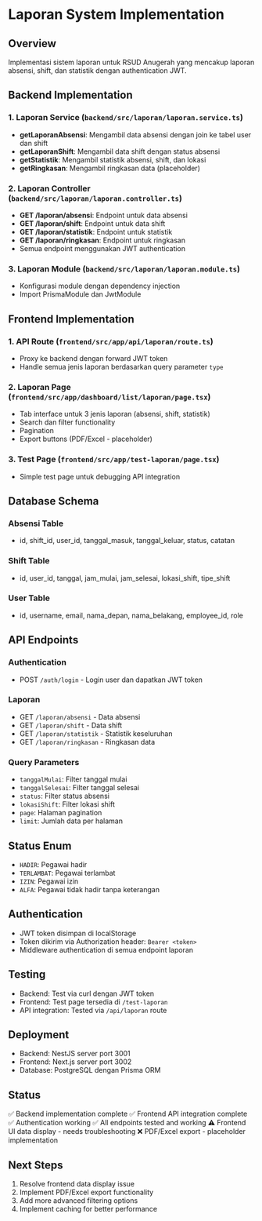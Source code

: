# Laporan System Implementation

## Overview

Implementasi sistem laporan untuk RSUD Anugerah yang mencakup laporan absensi, shift, dan statistik dengan authentication JWT.

## Backend Implementation

### 1. Laporan Service (`backend/src/laporan/laporan.service.ts`)

- **getLaporanAbsensi**: Mengambil data absensi dengan join ke tabel user dan shift
- **getLaporanShift**: Mengambil data shift dengan status absensi
- **getStatistik**: Mengambil statistik absensi, shift, dan lokasi
- **getRingkasan**: Mengambil ringkasan data (placeholder)

### 2. Laporan Controller (`backend/src/laporan/laporan.controller.ts`)

- **GET /laporan/absensi**: Endpoint untuk data absensi
- **GET /laporan/shift**: Endpoint untuk data shift
- **GET /laporan/statistik**: Endpoint untuk statistik
- **GET /laporan/ringkasan**: Endpoint untuk ringkasan
- Semua endpoint menggunakan JWT authentication

### 3. Laporan Module (`backend/src/laporan/laporan.module.ts`)

- Konfigurasi module dengan dependency injection
- Import PrismaModule dan JwtModule

## Frontend Implementation

### 1. API Route (`frontend/src/app/api/laporan/route.ts`)

- Proxy ke backend dengan forward JWT token
- Handle semua jenis laporan berdasarkan query parameter `type`

### 2. Laporan Page (`frontend/src/app/dashboard/list/laporan/page.tsx`)

- Tab interface untuk 3 jenis laporan (absensi, shift, statistik)
- Search dan filter functionality
- Pagination
- Export buttons (PDF/Excel - placeholder)

### 3. Test Page (`frontend/src/app/test-laporan/page.tsx`)

- Simple test page untuk debugging API integration

## Database Schema

### Absensi Table

- id, shift_id, user_id, tanggal_masuk, tanggal_keluar, status, catatan

### Shift Table

- id, user_id, tanggal, jam_mulai, jam_selesai, lokasi_shift, tipe_shift

### User Table

- id, username, email, nama_depan, nama_belakang, employee_id, role

## API Endpoints

### Authentication

- POST `/auth/login` - Login user dan dapatkan JWT token

### Laporan

- GET `/laporan/absensi` - Data absensi
- GET `/laporan/shift` - Data shift
- GET `/laporan/statistik` - Statistik keseluruhan
- GET `/laporan/ringkasan` - Ringkasan data

### Query Parameters

- `tanggalMulai`: Filter tanggal mulai
- `tanggalSelesai`: Filter tanggal selesai
- `status`: Filter status absensi
- `lokasiShift`: Filter lokasi shift
- `page`: Halaman pagination
- `limit`: Jumlah data per halaman

## Status Enum

- `HADIR`: Pegawai hadir
- `TERLAMBAT`: Pegawai terlambat
- `IZIN`: Pegawai izin
- `ALFA`: Pegawai tidak hadir tanpa keterangan

## Authentication

- JWT token disimpan di localStorage
- Token dikirim via Authorization header: `Bearer <token>`
- Middleware authentication di semua endpoint laporan

## Testing

- Backend: Test via curl dengan JWT token
- Frontend: Test page tersedia di `/test-laporan`
- API integration: Tested via `/api/laporan` route

## Deployment

- Backend: NestJS server port 3001
- Frontend: Next.js server port 3002
- Database: PostgreSQL dengan Prisma ORM

## Status

✅ Backend implementation complete
✅ Frontend API integration complete
✅ Authentication working
✅ All endpoints tested and working
⚠️ Frontend UI data display - needs troubleshooting
❌ PDF/Excel export - placeholder implementation

## Next Steps

1. Resolve frontend data display issue
2. Implement PDF/Excel export functionality
3. Add more advanced filtering options
4. Implement caching for better performance
